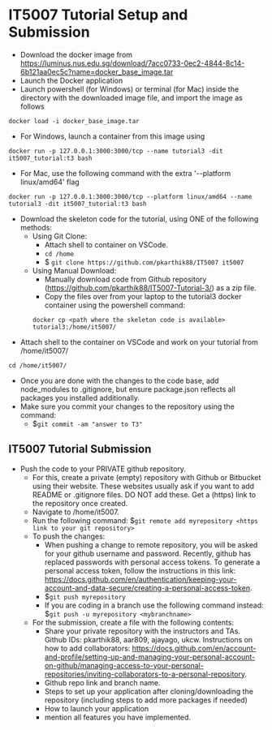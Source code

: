 # IT5007 Tutorial Setup and Submission

* Download the docker image from https://luminus.nus.edu.sg/download/7acc0733-0ec2-4844-8c14-6b121aa0ec5c?name=docker_base_image.tar
* Launch the Docker application
* Launch powershell (for Windows) or terminal (for Mac) inside the directory with the downloaded image file, and import the image as follows
```
docker load -i docker_base_image.tar
```
* For Windows, launch a container from this image using
```
docker run -p 127.0.0.1:3000:3000/tcp --name tutorial3 -dit it5007_tutorial:t3 bash
```
* For Mac, use the following command with the extra '--platform linux/amd64' flag
```
docker run -p 127.0.0.1:3000:3000/tcp --platform linux/amd64 --name tutorial3 -dit it5007_tutorial:t3 bash
```
* Download the skeleton code for the tutorial, using ONE of the following methods:
  * Using Git Clone: 
    - Attach shell to container on VSCode.
    - ```cd /home```
    - $ ```git clone https://github.com/pkarthik88/IT5007 it5007```
  * Using Manual Download:
    * Manually download code from Github repository (https://github.com/pkarthik88/IT5007-Tutorial-3/) as a zip file. 
    * Copy the files over from your laptop to the tutorial3 docker container using the powershell command: 
    ```
    docker cp <path where the skeleton code is available> tutorial3:/home/it5007/
    ```
* Attach shell to the container on VSCode and work on your tutorial from /home/it5007/
```
cd /home/it5007/
```
* Once you are done with the changes to the code base, add node_modules to .gitignore, but ensure package.json reflects all packages you installed additionally.
* Make sure you commit your changes to the repository using the command:
  - $```git commit -am "answer to T3"```

## IT5007 Tutorial Submission
* Push the code to your PRIVATE github repository.
  * For this, create a private (empty) repository with Github or Bitbucket using their website. These websites usually ask if you want to add README or .gitignore files. DO NOT add these. Get a (https) link to the repository once created.
  * Navigate to /home/it5007. 
  * Run the following command: $```git remote add myrepository <https link to your git repository>```
  * To push the changes: 
     - When pushing a change to remote repository, you will be asked for your github username and password. Recently, github has replaced passwords with personal access tokens. To generate a personal access token, follow the instructions in this link: https://docs.github.com/en/authentication/keeping-your-account-and-data-secure/creating-a-personal-access-token.
     - $```git push myrepository```
     - If you are coding in a branch use the following command instead: $```git push -u myrepository <mybranchname>```
  * For the submission, create a file with the following contents:
    - Share your private repository with the instructors and TAs. Github IDs: pkarthik88, aar809, ajayago, ukcw. Instructions on how to add collaborators: https://docs.github.com/en/account-and-profile/setting-up-and-managing-your-personal-account-on-github/managing-access-to-your-personal-repositories/inviting-collaborators-to-a-personal-repository.
    - Github repo link and branch name.
    - Steps to set up your application after cloning/downloading the repository (including steps to add more packages if needed)
    - How to launch your application
    - mention all features you have implemented.
